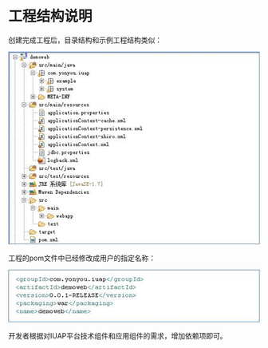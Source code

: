 # 工程结构说明

创建完成工程后，目录结构和示例工程结构类似：  


![](/img/image012.jpg)


工程的pom文件中已经修改成用户的指定名称：  


![](/img/image013.jpg)


开发者根据对IUAP平台技术组件和应用组件的需求，增加依赖项即可。  